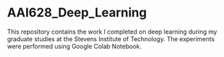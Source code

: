 # AAI628_Deep_Learning

This repository contains the work I completed on deep learning during my graduate studies at the Stevens Institute of Technology. The experiments were performed using Google Colab Notebook.

